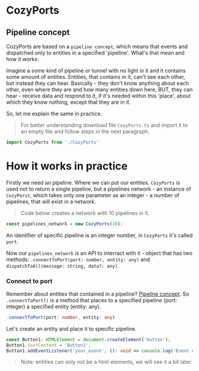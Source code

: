 # CozyPorts

## Pipeline concept

CozyPorts are based on a `pipeline concept`, which means that events and dispatched only to entities in a specified 'pipeline'. What's that mean and how it works:

Imagine a some kind of pipeline or tunnel with no light in it and it contains some amount of entities. Entities, that contains in it, can't see each other, but instead they can hear. Basically - they don't know anything about each other, even where they are and how many entities down here, BUT, they can hear - receive data and respond to it, if it's needed within this 'place', about which they know nothing, except that they are in it.

So, let me explain the same in practice.

> For better understanding download file `CozyPorts.ts` and import it to an empty file and follow steps in the next paragraph.
```ts
import CozyPorts from './CozyPorts'
```
# How it works in practice

Firstly we need an pipeline. Where we can put our entities.
`CozyPorts` is used not to return a single pipeline, but a pipelines network - an instance of `CozyPorst`, which takes only one parameter as an integer - a number of pipelines, that will exist in a network.

> Code below creates a network with 10 pipelines in it.
```ts
const pipelines_network = new CozyPorts(10);
```
An identifier of specific pipeline is an integer number, in `CozyPorts` it's called `port`.

Now our `pipelines_network` is an API to interract with it - object that has two methods: `.connectToPort(port: number, entity: any)` and `dispatchToAll(message: string, data?: any)`.

### Connect to port

Remember about entities that contained in a pipeline? [Pipeline concept](https://github.com/RDMTSTUDIOS/CozyPorts/blob/main/README.md#pipeline-concept). So `.connectToPort()` is a method that places to a specified pipeline (port: integer) a specified entity (entity: any).

```ts
.connectToPort(port: number, entity: any)
```
Let's create an entity and place it to specific pipeline.

```ts
const Button1: HTMLElement = document.createElement('button');
Button1.textContent = 'Button1';
Button1.addEventListener('your_event', (): void => console.log('Event dispatched to Button1'));
```
> Note: entities can only not be a html elements, we will see it a bit later.




